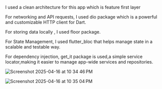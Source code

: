 I used a clean architecture for this app which is feature first layer

For networking and API requests, I used dio package which is a powerful and customizable HTTP client for Dart.

For storing data locally , I used floor package. 

For State Management, I used flutter_bloc that helps manage state in a scalable and testable way.

For dependency injection, get_it package is used,a simple service locator,making it easier to manage app-wide services and repositories.

![Screenshot 2025-04-16 at 10 34 46 PM](https://github.com/user-attachments/assets/60f6f16d-bcf7-441f-9d9a-5bcb11a14dc5) 

![Screenshot 2025-04-16 at 10 35 04 PM](https://github.com/user-attachments/assets/4d857e7f-50b3-4912-88a4-cf5033a81439)

